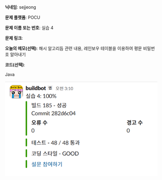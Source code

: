 **닉네임**: sejjeong

**문제 플랫폼**: POCU

**문제 이름 또는 번호**: 실습 4

**문제 링크**: 

**오늘의 메모(선택)**: 
            해시 알고리듬 관련 내용, 레인보우 테이블을 이용하여 평문 비밀번호 알아내기

            
**코드(선택)**:

Java

![alt text](Image/알고_실습4.png)